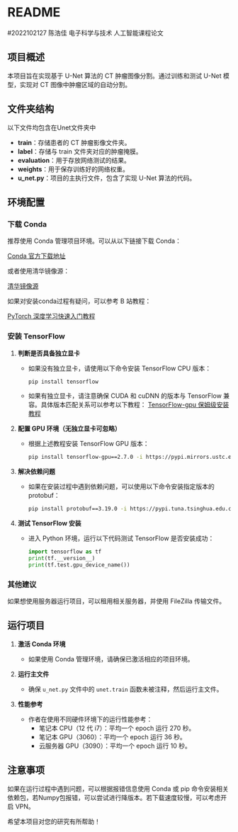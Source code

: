 # README
#2022102127 陈浩佳 电子科学与技术 人工智能课程论文
## 项目概述

本项目旨在实现基于 U-Net 算法的 CT 肿瘤图像分割。通过训练和测试 U-Net 模型，实现对 CT 图像中肿瘤区域的自动分割。

## 文件夹结构
以下文件均包含在Unet文件夹中
- **train**：存储患者的 CT 肿瘤影像文件夹。
- **label**：存储与 train 文件夹对应的肿瘤掩膜。
- **evaluation**：用于存放网络测试的结果。
- **weights**：用于保存训练好的网络权重。
- **u_net.py**：项目的主执行文件，包含了实现 U-Net 算法的代码。

## 环境配置

### 下载 Conda

推荐使用 Conda 管理项目环境。可以从以下链接下载 Conda：

[Conda 官方下载地址](https://anaconda.org/anaconda/conda)

或者使用清华镜像源：

[清华镜像源](https://pypi.tuna.tsinghua.edu.cn/simple/)

如果对安装conda过程有疑问，可以参考 B 站教程：

[PyTorch 深度学习快速入门教程](https://www.bilibili.com/video/BV1hE411t7RN/?spm_id_from=333.337.search-card.all.click&vd_source=a02c88013ffaa4f9661de7f810e6dfcc)

### 安装 TensorFlow

1. **判断是否具备独立显卡**
   - 如果没有独立显卡，请使用以下命令安装 TensorFlow CPU 版本：
     ```bash
     pip install tensorflow
     ```
   - 如果有独立显卡，请注意确保 CUDA 和 cuDNN 的版本与 TensorFlow 兼容。具体版本匹配关系可以参考以下教程：
     [TensorFlow-gpu 保姆级安装教程](https://blog.csdn.net/weixin_43412762/article/details/129824339)

2. **配置 GPU 环境（无独立显卡可忽略）**
   - 根据上述教程安装 TensorFlow GPU 版本：
     ```bash
     pip install tensorflow-gpu==2.7.0 -i https://pypi.mirrors.ustc.edu.cn/simple
     ```

4. **解决依赖问题**
   - 如果在安装过程中遇到依赖问题，可以使用以下命令安装指定版本的 protobuf：
     ```bash
     pip install protobuf==3.19.0 -i https://pypi.tuna.tsinghua.edu.cn/simple --trusted-host pypi.tuna.tsinghua.edu.cn
     ```

5. **测试 TensorFlow 安装**
   - 进入 Python 环境，运行以下代码测试 TensorFlow 是否安装成功：
     ```python
     import tensorflow as tf
     print(tf.__version__)
     print(tf.test.gpu_device_name())
     ```

### 其他建议

如果想使用服务器运行项目，可以租用相关服务器，并使用 FileZilla 传输文件。

## 运行项目

1. **激活 Conda 环境**
   - 如果使用 Conda 管理环境，请确保已激活相应的项目环境。

2. **运行主文件**
   - 确保 `u_net.py` 文件中的 `unet.train` 函数未被注释，然后运行主文件。

3. **性能参考**
   - 作者在使用不同硬件环境下的运行性能参考：
     - 笔记本 CPU（12 代 i7）：平均一个 epoch 运行 270 秒。
     - 笔记本 GPU（3060）：平均一个 epoch 运行 36 秒。
     - 云服务器 GPU（3090）：平均一个 epoch 运行 10 秒。

## 注意事项

如果在运行过程中遇到问题，可以根据报错信息使用 Conda 或 pip 命令安装相关依赖包，若Numpy包报错，可以尝试进行降版本。若下载速度较慢，可以考虑开启 VPN。

希望本项目对您的研究有所帮助！

